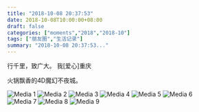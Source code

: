 ```yaml
---
title: "2018-10-08 20:37:53"
date: 2018-10-08T10:00:00+08:00
draft: false
categories: ["moments","2018","2018-10"]
tags: ["朋友圈","生活记录"]
summary: "2018-10-08 20:37:53..."
---
```


行千里，致广大。
我[爱心]重庆

火锅飘香的4D魔幻不夜城。

![Media 1](/Moments/photos/2018-10-08/201810082037530.jpg)
![Media 2](/Moments/photos/2018-10-08/201810082037531.jpg)
![Media 3](/Moments/photos/2018-10-08/201810082037532.jpg)
![Media 4](/Moments/photos/2018-10-08/201810082037533.jpg)
![Media 5](/Moments/photos/2018-10-08/201810082037534.jpg)
![Media 6](/Moments/photos/2018-10-08/201810082037535.jpg)
![Media 7](/Moments/photos/2018-10-08/201810082037536.jpg)
![Media 8](/Moments/photos/2018-10-08/201810082037537.jpg)
![Media 9](/Moments/photos/2018-10-08/201810082037538.jpg)


